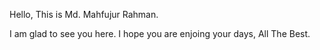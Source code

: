 Hello, This is Md. Mahfujur Rahman.

I am glad to see you here. I hope you are enjoing your days, All The Best.
